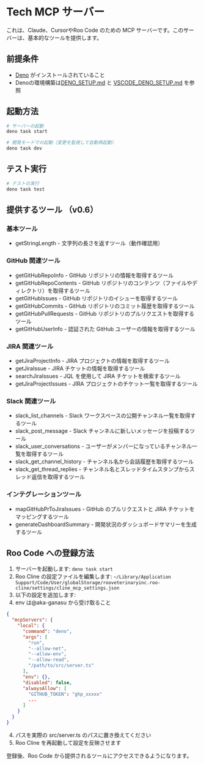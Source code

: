 # Tech MCP サーバー

これは、Claude、CursorやRoo Code のための MCP サーバーです。このサーバーは、基本的なツールを提供します。

## 前提条件

- [Deno](https://deno.com/) がインストールされていること
- Denoの環境構築は[DENO_SETUP.md](https://github.com/taka-ganasu/roo-mcp-server/blob/main/DENO_SETUP.md) と [VSCODE_DENO_SETUP.md](https://github.com/taka-ganasu/roo-mcp-server/blob/main/VSCODE_DENO_SETUP.md) を参照

## 起動方法

```bash
# サーバーの起動
deno task start

# 開発モードでの起動（変更を監視して自動再起動）
deno task dev
```

## テスト実行

```bash
# テストの実行
deno task test
```

## 提供するツール （v0.6）

### 基本ツール

- getStringLength - 文字列の長さを返すツール（動作確認用）

### GitHub 関連ツール

- getGitHubRepoInfo - GitHub リポジトリの情報を取得するツール
- getGitHubRepoContents - GitHub リポジトリのコンテンツ（ファイルやディレクトリ）を取得するツール
- getGitHubIssues - GitHub リポジトリのイシューを取得するツール
- getGitHubCommits - GitHub リポジトリのコミット履歴を取得するツール
- getGitHubPullRequests - GitHub リポジトリのプルリクエストを取得するツール
- getGitHubUserInfo - 認証された GitHub ユーザーの情報を取得するツール

### JIRA 関連ツール

- getJiraProjectInfo - JIRA プロジェクトの情報を取得するツール
- getJiraIssue - JIRA チケットの情報を取得するツール
- searchJiraIssues - JQL を使用して JIRA チケットを検索するツール
- getJiraProjectIssues - JIRA プロジェクトのチケット一覧を取得するツール

### Slack 関連ツール

- slack_list_channels - Slack ワークスペースの公開チャンネル一覧を取得するツール
- slack_post_message - Slack チャンネルに新しいメッセージを投稿するツール
- slack_user_conversations - ユーザーがメンバーになっているチャンネル一覧を取得するツール
- slack_get_channel_history - チャンネル名から会話履歴を取得するツール
- slack_get_thread_replies - チャンネル名とスレッドタイムスタンプからスレッド返信を取得するツール

### インテグレーションツール

- mapGitHubPrToJiraIssues - GitHub のプルリクエストと JIRA チケットをマッピングするツール
- generateDashboardSummary - 開発状況のダッシュボードサマリーを生成するツール

## Roo Code への登録方法

1. サーバーを起動します: `deno task start`
2. Roo Cline の設定ファイルを編集します: `~/Library/Application Support/Code/User/globalStorage/rooveterinaryinc.roo-cline/settings/cline_mcp_settings.json`
3. 以下の設定を追加します:
4. env は@aka-ganasu から受け取ること

```json
{
  "mcpServers": {
    "local": {
      "command": "deno",
      "args": [
        "run",
        "--allow-net",
        "--allow-env",
        "--allow-read",
        "/path/to/src/server.ts"
      ],
      "env": {},
      "disabled": false,
      "alwaysAllow": [
        "GITHUB_TOKEN": "ghp_xxxxx"
        ...
      ]
    }
  }
}
```

4. パスを実際の src/server.ts のパスに置き換えてください
5. Roo Cline を再起動して設定を反映させます

登録後、Roo Code から提供されるツールにアクセスできるようになります。
